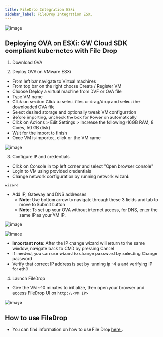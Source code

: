 ```yaml
---
title: FileDrop Integration ESXi
sidebar_label: FileDrop Integration ESXi
---
```



![image](https://user-images.githubusercontent.com/60857664/115526387-4154d100-a290-11eb-8876-357a22900a0d.png)


## Deploying OVA on ESXi: GW Cloud SDK compliant kubernetes with File Drop

1. Download OVA

2. Deploy OVA on VMware ESXi
  - From left bar navigate to Virtual machines
  - From top bar on the right choose Create / Register VM
  - Choose Deploy a virtual machine from OVF or OVA file
  - Type VM name
  - Click on section Click to select files or drag/drop and select the downloaded OVA file
  - Select desired storage and optionally tweak VM configuration
  - Before importing, uncheck the box for Power on automatically
  - Click on Actions > Edit Settings > Increase the following (16GB RAM, 8 Cores, 50 GB disk)
  - Wait for the import to finish
  - Once VM is imported, click on the VM name

![image](https://user-images.githubusercontent.com/64204445/115719302-96c8d500-a399-11eb-8d6e-c8a506ed22c7.png)

3. Configure IP and credentials
  - Click on Console in top left corner and select "Open browser console"
  - Login to VM using provided credentials
  - Change network configuration by running network wizard:
```
wizard
```
  - Add IP, Gateway and DNS addresses
    - **Note**: Use bottom arrow to navigate through these 3 fields and tab to move to Submit button
    - **Note**: To set up your OVA without internet access, for DNS, enter the same IP as your VM IP.

![image](https://user-images.githubusercontent.com/64204445/115719636-ec04e680-a399-11eb-8ec0-3a37b1c5d267.png)

![image](https://user-images.githubusercontent.com/64204445/115719445-b7912a80-a399-11eb-9e38-619c622fb2e5.png)

- **Important note**: After the IP change wizard will return to the same window, navigate back to CMD by pressing Cancel
- If needed, you can use wizard to change password by selecting Change password
- Verify that correct IP address is set by running ip -4 a and verifying IP for eth0

4. Launch FileDrop
  - Give the VM ~10 minutes to initialize, then open your browser and access FileDrop UI on `http://<VM IP>`

![image](https://user-images.githubusercontent.com/64204445/115719738-03dc6a80-a39a-11eb-93d0-39597d65e6ee.png)



## How to use FileDrop

- You can find information on how to use File Drop [ here ](https://k8-proxy.github.io/k8-proxy-documentation/docs/products/filedrop/fd-howto).


